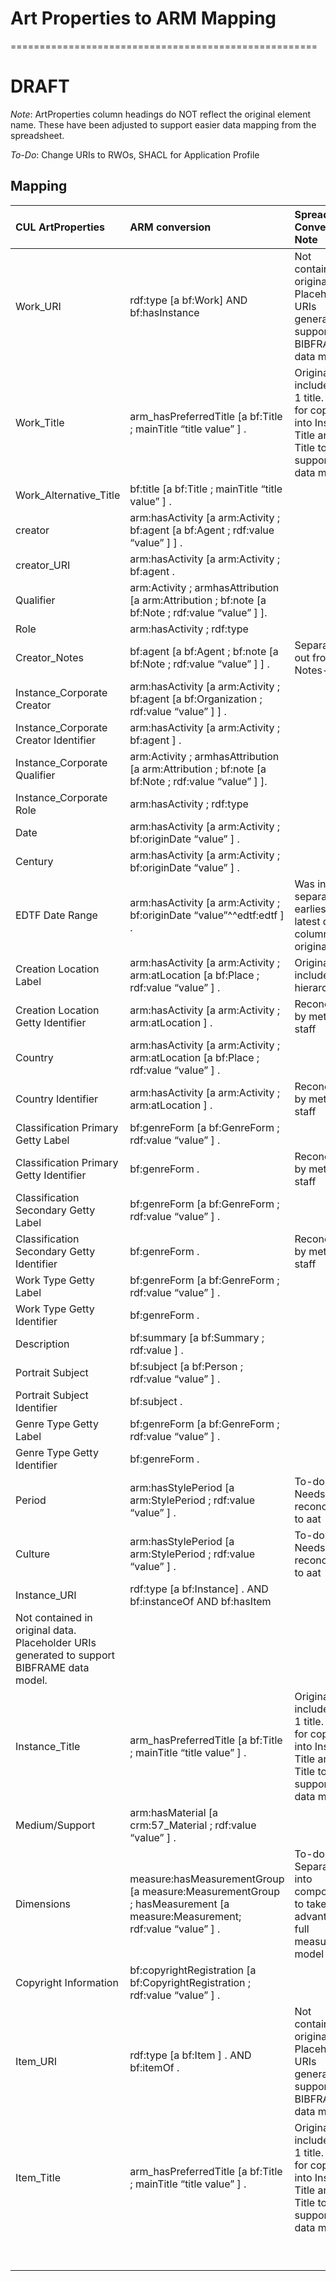# Art Properties to ARM Mapping
=====================================================
# DRAFT

*Note*: ArtProperties column headings do NOT reflect the original element name. These have been adjusted to support easier data mapping from the spreadsheet.

*To-Do*: Change URIs to RWOs, SHACL for Application Profile

<a>Mapping</a>
----------------------
| CUL ArtProperties      | ARM conversion        | Spreadsheet Conversion Note
|:-------------|:-------------|:-------------|
|Work_URI   |rdf:type [a bf:Work] AND <WorkIURI> bf:hasInstance <InstanceURI>   |Not contained in original data. Placeholder URIs generated to support BIBFRAME data model.
|Work_Title   |arm_hasPreferredTitle [a bf:Title ; mainTitle “title value” ] .   |Original data included only 1 title. Values for copied into Instance Title and Item Title to support BF data model
|Work_Alternative_Title   | bf:title [a bf:Title ; mainTitle “title value” ] .  |   
|creator   |arm:hasActivity [a arm:Activity ; bf:agent [a bf:Agent ; rdf:value “value” ] ]  . | 
|creator_URI   |arm:hasActivity [a arm:Activity ; bf:agent <URI> .   | 
|Qualifier   |arm:Activity ; armhasAttribution [a arm:Attribution ; bf:note [a bf:Note ; rdf:value “value” ] ].   | 
|Role   |arm:hasActivity ; rdf:type   | 
|Creator_Notes   |bf:agent [a bf:Agent ; bf:note [a bf:Note ; rdf:value “value” ] ] .   |Separated out from Notes-Public
|Instance_Corporate Creator   |arm:hasActivity [a arm:Activity ; bf:agent [a bf:Organization ; rdf:value “value” ] ] .   | 
|Instance_Corporate Creator Identifier   |arm:hasActivity [a arm:Activity ; bf:agent <URI> ] .   | 
|Instance_Corporate Qualifier   |arm:Activity ; armhasAttribution [a arm:Attribution ; bf:note [a bf:Note ; rdf:value “value” ] ].   | 
|Instance_Corporate Role   |arm:hasActivity ; rdf:type   | 
|Date   |arm:hasActivity [a arm:Activity ; bf:originDate “value” ] .   | 
|Century   |arm:hasActivity [a arm:Activity ; bf:originDate “value” ] .   | 
|EDTF Date Range  |arm:hasActivity [a arm:Activity ; bf:originDate “value”^^edtf:edtf ] .   | Was in separate earliest and latest date columns in original data
|Creation Location Label   |arm:hasActivity [a arm:Activity ; arm:atLocation [a bf:Place ; rdf:value “value” ] .   |Original data includes hierarchy 
|Creation Location Getty Identifier   |arm:hasActivity [a arm:Activity ; arm:atLocation <URI> ] .   |Reconciled by metadata staff
|Country   |arm:hasActivity [a arm:Activity ; arm:atLocation [a bf:Place ; rdf:value “value” ] .   | 
|Country Identifier   |arm:hasActivity [a arm:Activity ; arm:atLocation <URI> ] .   |Reconciled by metadata staff
|Classification Primary Getty Label   |bf:genreForm [a bf:GenreForm ; rdf:value “value” ] .   | 
|Classification Primary Getty Identifier   |bf:genreForm <URI> .   |Reconciled by metadata staff 
|Classification Secondary Getty Label   |bf:genreForm [a bf:GenreForm ; rdf:value “value” ] .   | 
|Classification Secondary Getty Identifier   |bf:genreForm <URI> .   |Reconciled by metadata staff 
|Work Type Getty Label   |bf:genreForm [a bf:GenreForm ; rdf:value “value” ] .   | 
|Work Type Getty Identifier   |bf:genreForm <URI> .   | 
|Description   |bf:summary [a bf:Summary ; rdf:value ] .   | 
|Portrait Subject   |bf:subject [a bf:Person ; rdf:value “value” ] .   | 
|Portrait Subject Identifier   |bf:subject <URI>  .   | 
|Genre Type Getty Label   |bf:genreForm [a bf:GenreForm ; rdf:value “value” ] .   | 
|Genre Type Getty Identifier   |bf:genreForm <URI> .   | 
|Period   |arm:hasStylePeriod [a arm:StylePeriod ; rdf:value “value” ] .   |To-do: Needs reconciliation to aat
|Culture   |arm:hasStylePeriod [a arm:StylePeriod ; rdf:value “value” ] .   |To-do: Needs reconciliation to aat
|Instance_URI   |rdf:type [a bf:Instance] . AND <InstanceURI> bf:instanceOf <WorkURI> AND <Instance URI> bf:hasItem <Item URI>
   |Not contained in original data. Placeholder URIs generated to support BIBFRAME data model. 
|Instance_Title   |arm_hasPreferredTitle [a bf:Title ; mainTitle “title value” ] .   |Original data included only 1 title. Values for copied into Instance Title and Item Title to support BF data model 
|Medium/Support   |arm:hasMaterial [a crm:57_Material ;  rdf:value “value” ] .   | 
|Dimensions   |measure:hasMeasurementGroup [a measure:MeasurementGroup ; hasMeasurement [a measure:Measurement; rdf:value “value” ] .   | To-do: Separate out into components to take advantage of full measurement model
|Copyright Information   |bf:copyrightRegistration [a bf:CopyrightRegistration ; rdf:value “value” ] .   | 
|Item_URI   | rdf:type [a bf:Item ] . AND <Item URI> bf:itemOf <Instance URI> . |Not contained in original data. Placeholder URIs generated to support BIBFRAME data model.
|Item_Title   |arm_hasPreferredTitle [a bf:Title ; mainTitle “title value” ] .   |Original data included only 1 title. Values for copied into Instance Title and Item Title to support BF data model.
|   |   | 
|   |   | 
|   |   | 
|   |   | 
|   |   | 
|   |   | 
|   |   | 
|   |   | 
|   |   | 
